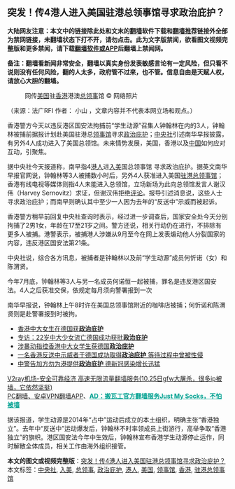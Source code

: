  <h2>突发！传4港人进入美国驻港总领事馆寻求政治庇护？</h2> <p class="notice"><b>大陆网友注意：本文中的链接除此处和文末的<a href="https://github.com/bannedbook/fanqiang" >翻墙</a>软件下载和<a href="https://github.com/killgcd/justmysocks/blob/master/README.md">翻墙推荐</a>链接外全部为禁网链接，未翻墙状态下打不开，请勿点击。此为文字版禁闻，欲看图文视频完整版和更多禁闻，请下载<a href="https://github.com/bannedbook/fanqiang">翻墙软件或APP</a>后翻墙上禁闻网。</p><p>备注：翻墙看新闻非常安全，翻墙以真实身份发表敏感言论有一定风险，但只看不说则没有任何风险，翻的人太多，政府管不过来，也不管。信息自由是天赋人权，请放心大胆的翻墙。</b></p>  <div class="entry"> <figure>                <figcaption>                网传<a href="https://www.bannedbook.org/bnews/tag/%e7%be%8e%e5%9b%bd/" class="st_tag internal_tag" rel="tag" title="标签 美国 下的日志">美国</a>驻<a href="https://www.bannedbook.org/bnews/tag/%e9%a6%99%e6%b8%af/" class="st_tag internal_tag" rel="tag" title="标签 香港 下的日志">香港</a>港澳<a href="https://www.bannedbook.org/bnews/tag/%E6%80%BB%E9%A2%86%E4%BA%8B/" class="st_tag internal_tag" rel="tag" title="标签 总领事 下的日志">总领事</a>馆                © 网络照片            </figcaption></figure> <p>（来源：法广RFI                                      作者：                                                                                                     小山                                                                                            ，文章内容并不代表本网立场和观点。）</p> <p>                    香港警方今天以违反港区国安法拘捕前“学生动源”召集人钟翰林在内的3人，钟翰林被捕前据报计划赴美国驻港总<a href="https://www.bannedbook.org/bnews/tag/%E9%A2%86%E4%BA%8B%E9%A6%86/" class="st_tag internal_tag" rel="tag" title="标签 领事馆 下的日志">领事馆</a>寻求<a href="https://www.bannedbook.org/bnews/tag/%e6%94%bf%e6%b2%bb%e5%ba%87%e6%8a%a4/" class="st_tag internal_tag" rel="tag" title="标签 政治庇护 下的日志">政治庇护</a>；<a href="https://www.bannedbook.org/bnews/tag/%e4%b8%ad%e5%a4%ae%e7%a4%be/" class="st_tag internal_tag" rel="tag" title="标签 中央社 下的日志">中央社</a>引述南华早报披露，有另外4人成功进入了美国总领馆。未来情势发展，美国，香港以及<span class='wp_keywordlink_affiliate'><a href="https://www.bannedbook.org/" title="中国" target="_blank">中国</a></span>如何应对互动，引聚焦。                </p>  <p>据中央社今天报道称，南早指4<a href="https://www.bannedbook.org/bnews/tag/%e6%b8%af%e4%ba%ba/" class="st_tag internal_tag" rel="tag" title="标签 港人 下的日志">港人</a>进<a href="https://www.bannedbook.org/bnews/tag/%E5%85%A5%E7%BE%8E/" class="st_tag internal_tag" rel="tag" title="标签 入美 下的日志">入美</a>国总领事馆 寻求政治庇护。据英文南华早报官网说，钟翰林等3人被捕数小时后，另外4人获准进入美国<a href="https://www.bannedbook.org/bnews/tag/%E9%A9%BB%E6%B8%AF%E6%80%BB%E9%A2%86%E4%BA%8B%E9%A6%86/" class="st_tag internal_tag" rel="tag" title="标签 驻港总领事馆 下的日志">驻港总领事馆</a>；香港有线电视等媒体则指4人未能进入总领馆，立场新场为此向总领馆发言人谢汉伟（Harvey Sernovitz）求证，但谢汉伟拒绝<span class='wp_keywordlink_affiliate'><a href="https://www.bannedbook.org/bnews/comments/" title="新闻评论" target="_blank">评论</a></span>。报导引述消息说，这些人士寻求政治庇护；而南早则确认其中至少一人因为去年的“反送中”示威而被起诉。</p> <p>香港警方稍早前回复中央社查询时表示，经过进一步调查后，国家安全处今天分别拘捕了2男1女，年龄在17至21岁之间。警方还说，相关行动仍在进行，不排除有更多人被捕。港警表示，被捕港人涉嫌从9月至今在网上发表煽动他人分裂国家的内容，违反港区国安法第21条。</p>  <p>中央社说，综合各方讯息，被捕者是钟翰林以及前“学生动源”成员何忻诺（女）和陈渭贤。</p> <p>今年7月底，钟翰林等3人与另一名成员何诺恒一起被捕，罪名是违反港区国安法。4人之后获准交保，依规定每月须向警署报到一次</p>  <p>南华早报说，钟翰林上午8时许在美国总领事馆附近的咖啡店被捕；何忻诺和陈渭贤则是赴警署报到时被拘。</p> <ul class='op-related-articles' title='相关阅读'> <li><a href='https://www.bannedbook.org/bnews/worldnews/20201020/1417295.html' target='_blank'>香港中大女生在德国获<b>政治庇护</b></a></li> <li><a href='https://www.bannedbook.org/bnews/baitai/20201020/1417235.html' target='_blank'>专访：22岁中大少女流亡德国成功获批<b>政治庇护</b></a></li> <li><a href='https://www.bannedbook.org/bnews/baitai/20201020/1417095.html' target='_blank'>涉暴动指控香港中大女学生获德国<b>政治庇护</b></a></li> <li><a href='https://www.bannedbook.org/bnews/headline/20201020/1416761.html' target='_blank'>一名香港反送中示威者于德国成功取得<b>政治庇护</b> 等待过程中曾被性侵</a></li> <li><a href='https://www.bannedbook.org/bnews/baitai/20201018/1415928.html' target='_blank'>中警告加方勿为港提供<b>政治庇护</b> 德新冠感染增长迅猛</a></li> </ul> <p class="texttj"> <a href="https://www.bannedbook.org/forum23/topic22702.html" target="_blank">V2ray机场-安全可靠经济 高速无限流量翻墙服务(10.25日gfw大屠杀，很多ip被墙，它依然坚挺)</a><br/> <a href="https://github.com/bannedbook/fanqiang/wiki/%E7%A6%81%E9%97%BB%E7%BD%91%E5%AE%89%E5%8D%93%E7%BF%BB%E5%A2%99%E6%96%B0%E9%97%BBAPP" target="_blank">PC翻墙、安卓VPN翻墙APP</a>、<span onclick="window.open('https://github.com/killgcd/justmysocks/blob/master/README.md')" style="font-weight:bold;color:#00A191;cursor:pointer;text-decoration:underline;outline:none">AD：搬瓦工官方翻墙服务Just My Socks，不怕被墙</span></p><p>据该报道，学生动源是2014年“占中”运动后成立的本土组织，明确主张“香港独立”。去年中“反送中”运动爆发后，钟翰林不时率领成员上街游行，高举争取“香港独立”的旗帜。港区国安法今年中生效后，钟翰林宣布香港学生动源停止运作，同时解散全体成员，相关工作由海外组织接管。</p><a name='sharetosocial'></a>       <div><b>本文的图文或视频完整版</b>：<a href='https://www.bannedbook.org/bnews/cnnews/hknews/20201027/1421284.html'>突发！传4港人进入美国驻港总领事馆寻求政治庇护？</a></div>  </div><!--END ENTRY--> <div class="postfooter"> <div>本文标签：<a href="https://www.bannedbook.org/bnews/tag/%e4%b8%ad%e5%a4%ae%e7%a4%be/" rel="tag">中央社</a>, <a href="https://www.bannedbook.org/bnews/tag/%E5%85%A5%E7%BE%8E/" rel="tag">入美</a>, <a href="https://www.bannedbook.org/bnews/tag/%E6%80%BB%E9%A2%86%E4%BA%8B/" rel="tag">总领事</a>, <a href="https://www.bannedbook.org/bnews/tag/%e6%94%bf%e6%b2%bb%e5%ba%87%e6%8a%a4/" rel="tag">政治庇护</a>, <a href="https://www.bannedbook.org/bnews/tag/%e6%b8%af%e4%ba%ba/" rel="tag">港人</a>, <a href="https://www.bannedbook.org/bnews/tag/%e7%be%8e%e5%9b%bd/" rel="tag">美国</a>, <a href="https://www.bannedbook.org/bnews/tag/%E9%A2%86%E4%BA%8B%E9%A6%86/" rel="tag">领事馆</a>, <a href="https://www.bannedbook.org/bnews/tag/%e9%a6%99%e6%b8%af/" rel="tag">香港</a>, <a href="https://www.bannedbook.org/bnews/tag/%E9%A9%BB%E6%B8%AF%E6%80%BB%E9%A2%86%E4%BA%8B%E9%A6%86/" rel="tag">驻港总领事馆</a></div>  </div><!--END POSTFOOTER--> 